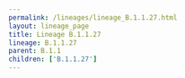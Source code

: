 ```yaml
---
permalink: /lineages/lineage_B.1.1.27.html
layout: lineage_page
title: Lineage B.1.1.27
lineage: B.1.1.27
parent: B.1.1
children: ['B.1.1.27']
---
```

